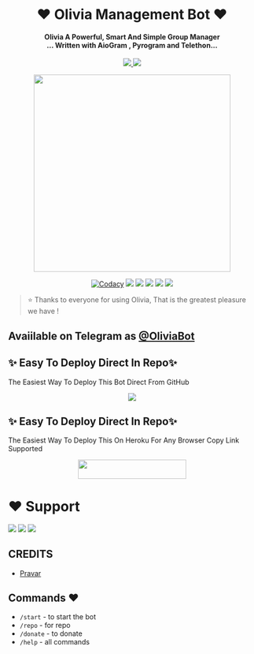 
<h1 align="center"><b>❤️ Olivia Management Bot ❤️</b></h1>

<h4 align="center">Olivia A Powerful, Smart And Simple Group Manager <br> ... Written with AioGram , Pyrogram and Telethon...</h4>
<p align='center'>
  <a href="https://www.python.org/" alt="made-with-python"> <img src="https://img.shields.io/badge/Made%20with-Python-1f425f.svg?style=flat-square&logo=python&color=blue" /> </a>
  <a href="https://github.com/PravarNotFound/Rocks-Alexa-Official-Management/graphs/commit-activity" alt="Maintenance"> <img src="https://img.shields.io/badge/Maintained%3F-yes-green.svg?style=flat-square" /> </a>
</p>

<p align="center"><a href="https://t.me/Dr_Asad_Ali"><img src="https://telegra.ph/file/44870675794b9089a4fa8.jpg" width="400"></a></p>

<p align="center">
    <a href="https://app.codacy.com/manual/PravarNotFound/AlexaManagement3.0/dashboard"> <img src="https://img.shields.io/codacy/grade/4d58f2a402b54aed8a7d95f7add45a81?color=brightgreen&logo=codacy&logoColor=green&style=for-the-badge" alt="Codacy" /></a>
    <a href="https://github.com/PravarNotFound/AlexaManagement3.0"> <img src="https://img.shields.io/github/repo-size/jankarikiduniya/AlexaManagement3.0?color=orange&logo=github&logoColor=green&style=for-the-badge" /></a>
    <a href="https://github.com/PravarNotFound/AlexaManagement3.0/commits/prince"> <img src="https://img.shields.io/github/last-commit/jankarikiduniya/AlexaManagement3.0?color=brown&logo=github&logoColor=green&style=for-the-badge" /></a>
    <a href="https://github.com/PravarNotFound/AlexaManagement3.0/issues"> <img src="https://img.shields.io/github/issues/jankarikiduniya/AlexaManagement3.0?color=blueviolet&logo=github&logoColor=green&style=for-the-badge" /></a>
    <a href="https://github.com/PravarNotFound/AlexaManagement3.0/network/members"> <img src="https://img.shields.io/github/forks/jankarikiduniya/AlexaManagement3.0?color=red&logo=github&logoColor=green&style=for-the-badge" /></a>  
    <a href="https://pypi.org/project/Telethon/"> <img src="https://img.shields.io/pypi/v/telethon?color=yellow&label=telethon&logo=python&logoColor=green&style=for-the-badge" /></a>
</p>

> ⭐️ Thanks to everyone for using Olivia, That is the greatest pleasure we have !

## Avaiilable on Telegram as [@OliviaBot](https://t.me/OliviaCuteBot)

## ✨ Easy To Deploy Direct In Repo✨

The Easiest Way To Deploy This Bot Direct From GitHub

<p align="center"><a href="https://heroku.com/deploy"><img src="https://www.herokucdn.com/deploy/button.svg"></a>

## ✨ Easy To Deploy Direct In Repo✨

The Easiest Way To Deploy This On Heroku For Any Browser Copy Link Supported

<p align="center"><a href="https://heroku.com/deploy?template=https://github.com/PravarNotFound/AlexaManagement3.0"> <img src="https://img.shields.io/badge/Deploy%20To%20Heroku-black?style=for-the-badge&logo=heroku" width="220" height="38.45"/></a></p>
 
 
# ❤️ Support
<a href="https://t.me/TheNoobHacker"><img src="https://img.shields.io/badge/Join-Telegram%20Channel-red.svg?logo=Telegram"></a>
<a href="https://t.me/PravarNotFound"><img src="https://img.shields.io/badge/Join-Telegram%20Group-blue.svg?logo=telegram"></a>
<a href="https://t.me/Hckur"><img src="https://img.shields.io/badge/Give-Me%20Heart-blue.svg?logo=telegram"></a>


## CREDITS

- [Pravar](https://t.me/PravarNotFound)


## Commands ❤️

- `/start` - to start the bot
- `/repo` - for repo
- `/donate` - to donate
- `/help` - all commands
